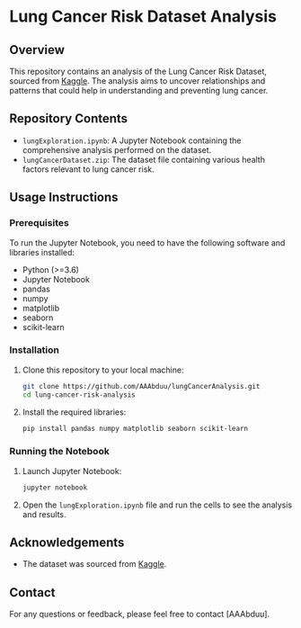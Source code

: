 # Lung Cancer Risk Dataset Analysis

## Overview
This repository contains an analysis of the Lung Cancer Risk Dataset, sourced from [Kaggle](https://www.kaggle.com/datasets/humairmunir/lung-cancer-risk-dataset?resource=download). The analysis aims to uncover relationships and patterns that could help in understanding and preventing lung cancer.

## Repository Contents
- `lungExploration.ipynb`: A Jupyter Notebook containing the comprehensive analysis performed on the dataset.
- `lungCancerDataset.zip`: The dataset file containing various health factors relevant to lung cancer risk.

## Usage Instructions

### Prerequisites
To run the Jupyter Notebook, you need to have the following software and libraries installed:
- Python (>=3.6)
- Jupyter Notebook
- pandas
- numpy
- matplotlib
- seaborn
- scikit-learn

### Installation
1. Clone this repository to your local machine:
    ```sh
    git clone https://github.com/AAAbduu/lungCancerAnalysis.git
    cd lung-cancer-risk-analysis
    ```

2. Install the required libraries:
    ```sh
    pip install pandas numpy matplotlib seaborn scikit-learn
    ```

### Running the Notebook
1. Launch Jupyter Notebook:
    ```sh
    jupyter notebook
    ```

2. Open the `lungExploration.ipynb` file and run the cells to see the analysis and results.


## Acknowledgements
- The dataset was sourced from [Kaggle](https://www.kaggle.com/datasets/humairmunir/lung-cancer-risk-dataset?resource=download).

## Contact
For any questions or feedback, please feel free to contact [AAAbduu].
